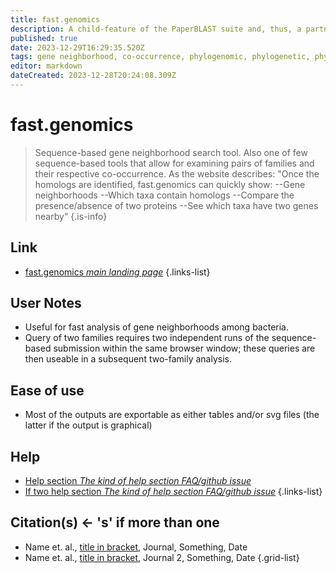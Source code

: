 ```yaml
---
title: fast.genomics
description: A child-feature of the PaperBLAST suite and, thus, a partner of the MicrobesOnline Database, the fast.genomics tool allows for swift sequence-based phylogenetic analyses.
published: true
date: 2023-12-29T16:29:35.520Z
tags: gene neighborhood, co-occurrence, phylogenomic, phylogenetic, phylogenomics, phylogenetics, gene neighborhoods
editor: markdown
dateCreated: 2023-12-28T20:24:08.309Z
---
```


# fast.genomics

> Sequence-based gene neighborhood search tool. Also one of few sequence-based tools that allow for examining pairs of families and their respective co-occurrence. As the website describes: "Once the homologs are identified, fast.genomics can quickly show:
> --Gene neighborhoods
> --Which taxa contain homologs
> --Compare the presence/absence of two proteins
> --See which taxa have two genes nearby"
{.is-info}


## Link

- [fast.genomics *main landing page*](https://fast.genomics.lbl.gov/cgi/search.cgi)
{.links-list}


## User Notes
 
 - Useful for fast analysis of gene neighborhoods among bacteria.
 - Query of two families requires two independent runs of the sequence-based submission within the same browser window; these queries are then useable in a subsequent two-family analysis.

 
## Ease of use

- Most of the outputs are exportable as either tables and/or svg files (the latter if the output is graphical)

## Help

- [Help section *The kind of help section FAQ/github issue*](https://url_of_the_help_page)
- [If two help section *The kind of help section FAQ/github issue*](https://url_of_the_help_page)
{.links-list}


## Citation(s) <- 's' if more than one

- Name et. al., [title in bracket](link_link_to_the_paper_in_parenthesis), Journal, Something, Date
- Name et. al., [title in bracket](link_link_to_the_paper_in_parenthesis), Journal 2, Something, Date
{.grid-list}
